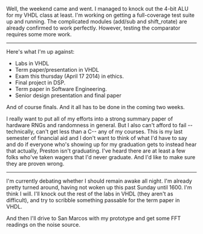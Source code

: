 Well, the weekend came and went. I managed to knock out the 
4-bit ALU for my VHDL class at least. I'm working on getting a 
full-coverage test suite up and running. The complicated modules 
(add/sub and shift_rotate) are already confirmed to work 
perfectly. However, testing the comparator requires some more 
work.

----------------------------------------------------------------

Here's what I'm up against:

  * Labs in VHDL
  * Term paper/presentation in VHDL
  * Exam this thursday (April 17 2014) in ethics.
  * Final project in DSP.
  * Term paper in Software Engineering.
  * Senior design presentation and final paper

And of course finals. And it all has to be done in the 
coming two weeks.

I really want to put all of my efforts into a strong 
summary paper of hardware RNGs and randomness in general. 
But I also can't afford to fail --technically, can't get less 
than a C-- any of my courses. This is my last semester of 
financial aid and I don't want to think of what I'd have to 
say and do if everyone who's showing up for my graduation 
gets to instead hear that actually, Preston isn't graduating.
I've heard there are at least a few folks who've taken wagers 
that I'd never graduate. And I'd like to make sure they are 
proven wrong.

----------------------------------------------------------------

I'm currently debating whether I should remain awake all night. 
I'm already pretty turned around, having not woken up this 
past Sunday until 1600. I'm think I will. I'll knock out the 
rest of the labs in VHDL (they aren't as difficult), and try 
to scribble something passable for the term paper in VHDL.

And then I'll drive to San Marcos with my prototype and get some 
FFT readings on the noise source.
